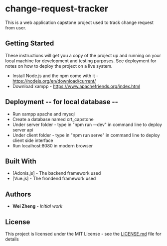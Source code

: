 # change-request-tracker
This is a web application capstone project used to track change request from user.

## Getting Started

These instructions will get you a copy of the project up and running on your local machine for development and testing purposes. See deployment for notes on how to deploy the project on a live system.

* Install Node.js and the npm come with it - https://nodejs.org/en/download/current/
* Download xampp - https://www.apachefriends.org/index.html

## Deployment -- for local database --

* Run xampp apache and mysql 
* Create a database named crt_capstone
* Under server folder - type in "npm run --dev" in command line to deploy server api
* Under client folder - type in "npm run serve" in command line to deploy client side interface
* Run localhost:8080 in modern browser

## Built With
* [Adonis.js] - The backend framework used
* [Vue.js] - The frondend framework used


## Authors

* **Wei Zheng** - *Initial work* 

## License

This project is licensed under the MIT License - see the [LICENSE.md](LICENSE.md) file for details


